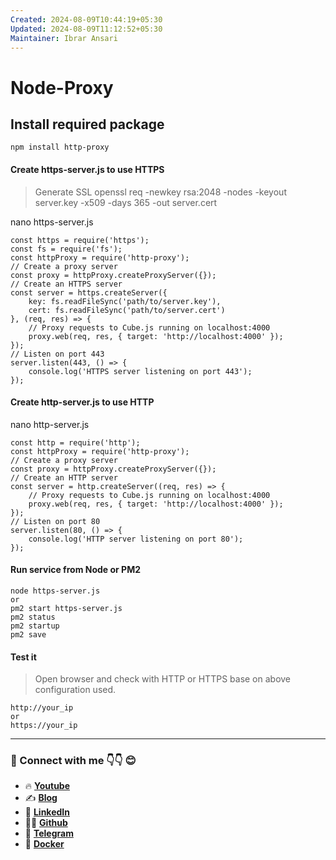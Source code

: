 ```yaml
---
Created: 2024-08-09T10:44:19+05:30
Updated: 2024-08-09T11:12:52+05:30
Maintainer: Ibrar Ansari
---
```

# Node-Proxy

##  Install required package
```
npm install http-proxy
```
#### Create https-server.js to use HTTPS
> Generate SSL
openssl req -newkey rsa:2048 -nodes -keyout server.key -x509 -days 365 -out server.cert

nano https-server.js
```
const https = require('https');
const fs = require('fs');
const httpProxy = require('http-proxy');
// Create a proxy server
const proxy = httpProxy.createProxyServer({});
// Create an HTTPS server
const server = https.createServer({
    key: fs.readFileSync('path/to/server.key'),
    cert: fs.readFileSync('path/to/server.cert')
}, (req, res) => {
    // Proxy requests to Cube.js running on localhost:4000
    proxy.web(req, res, { target: 'http://localhost:4000' });
});
// Listen on port 443
server.listen(443, () => {
    console.log('HTTPS server listening on port 443');
});
```

#### Create http-server.js to use HTTP
nano http-server.js
```
const http = require('http');
const httpProxy = require('http-proxy');
// Create a proxy server
const proxy = httpProxy.createProxyServer({});
// Create an HTTP server
const server = http.createServer((req, res) => {
    // Proxy requests to Cube.js running on localhost:4000
    proxy.web(req, res, { target: 'http://localhost:4000' });
});
// Listen on port 80
server.listen(80, () => {
    console.log('HTTP server listening on port 80');
});
```

#### Run service from Node or PM2
```
node https-server.js
or 
pm2 start https-server.js
pm2 status
pm2 startup
pm2 save
```

#### Test it
> Open browser and check with HTTP or HTTPS base on above configuration used.

```
http://your_ip
or
https://your_ip
```
---
### 💼 Connect with me 👇👇 😊

- 🔥 [**Youtube**](https://www.youtube.com/@DevOpsinAction?sub_confirmation=1)
- ✍ [**Blog**](https://ibraransari.blogspot.com/)
- 💼 [**LinkedIn**](https://www.linkedin.com/in/ansariibrar/)
- 👨‍💻 [**Github**](https://github.com/meibraransari?tab=repositories)
- 💬 [**Telegram**](https://t.me/DevOpsinActionTelegram)
- 🐳 [**Docker**](https://hub.docker.com/u/ibraransaridocker)
